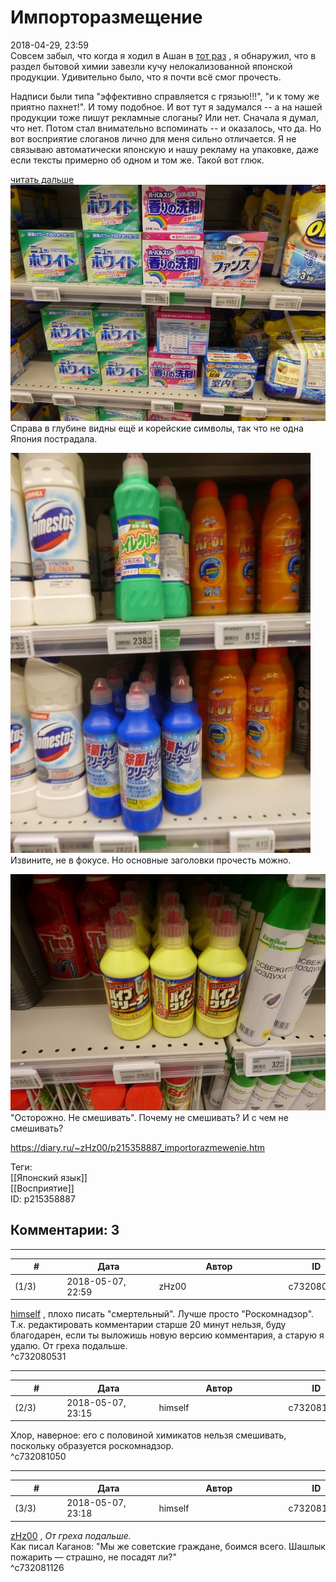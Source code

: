 Импорторазмещение
=================

  
2018-04-29, 23:59  
 Совсем забыл, что когда я ходил в Ашан в  [тот раз](На%20лице%20написано)  , я обнаружил, что в раздел бытовой химии завезли кучу нелокализованной японской продукции. Удивительно было, что я почти всё смог прочесть.   
   
 Надписи были типа "эффективно справляется с грязью!!!", "и к тому же приятно пахнет!". И тому подобное. И вот тут я задумался -- а на нашей продукции тоже пишут рекламные слоганы? Или нет. Сначала я думал, что нет. Потом стал внимательно вспоминать -- и оказалось, что да. Но вот восприятие слоганов лично для меня сильно отличается. Я не связываю автоматически японскую и нашу рекламу на упаковке, даже если тексты примерно об одном и том же. Такой вот глюк.   
   
  [читать дальше](https://zHz00.diary.ru/p215358887.htm?index=1#linkmore215358887m1)      [![](pics/DEqpT6Pl.jpg)](https://i.imgur.com/DEqpT6P.jpg)    
 Справа в глубине видны ещё и корейские символы, так что не одна Япония пострадала.   
   
  [![](pics/Wc6bMaQl.jpg)](https://i.imgur.com/Wc6bMaQ.jpg)    
 Извините, не в фокусе. Но основные заголовки прочесть можно.   
   
  [![](pics/jooAEcMl.jpg)](https://i.imgur.com/jooAEcM.jpg)    
 "Осторожно. Не смешивать". Почему не смешивать? И с чем не смешивать?   
      
  
<https://diary.ru/~zHz00/p215358887_importorazmewenie.htm>  
  
Теги:  
[[Японский язык]]  
[[Восприятие]]  
ID: p215358887  


Комментарии: 3
--------------

  


---



|         #         |              Дата              |                     Автор                     |           ID           |
| --- | --- | --- | --- |
| (1/3) | 2018-05-07, 22:59 | zHz00 | c732080531 |

  
  [himself](http://himself.diary.ru "void")  , плохо писать "смертельный". Лучше просто "Роскомнадзор". Т.к. редактировать комментарии старше 20 минут нельзя, буду благодарен, если ты выложишь новую версию комментария, а старую я удалю. От греха подальше.   
 ^c732080531

---



|         #         |              Дата              |                     Автор                     |           ID           |
| --- | --- | --- | --- |
| (2/3) | 2018-05-07, 23:15 | himself | c732081050 |

  
 Хлор, наверное: его с половиной химикатов нельзя смешивать, поскольку образуется роскомнадзор.   
 ^c732081050

---



|         #         |              Дата              |                     Автор                     |           ID           |
| --- | --- | --- | --- |
| (3/3) | 2018-05-07, 23:18 | himself | c732081126 |

  
  [zHz00](https://zHz00.diary.ru "Untitled")  ,  *От греха подальше.*    
 Как писал Каганов: "Мы же советские граждане, боимся всего. Шашлык пожарить — страшно, не посадят ли?"   
 ^c732081126